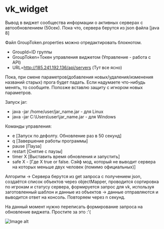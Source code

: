 # vk_widget
 Вывод в виджет сообщества информации о активных серверах с автообновлением (50сек). Пока что, сервера берутся из json файла
 [java 8]
 
Файл GroupToken.properties можно отредактировать блокнотом.
- GroupId=ID группы
- GroupToken=Токен управления виджетом (Управление - работа с API)
- URL=http://185.241.192.136/api/servers (Тут все ясно)

Пока, при смене параметров(добавления новых/удаления/изменения названий старых) прога будет падать. 
Если надумаете что-нибудь менять, то сообщите. Попозже вставлю защиту с игнором новых параметров.

Запуск jar:
- java -jar /home/user/jar_name.jar - для Linux
- java -jar C:\Users\user\jar_name.jar - для Windows

Команды управления:
- e [Запуск по дефолту. Обновление раз в 50 секунд]
- q [Завершение работы программы]
- pause [Пауза]
- restart [Снятие с паузы]
- timer X [Выставить время обновления и запустить]
- safe X - [Где X true or false. Сэйф мод, который не выводит сервера на которых меньше двух человек (помимо официальных)]

Алгоритм -> Сервера берутся из get запроса с получением json, создаётся список объектов через objectMapper, проводится сортировка по игрокам и статусу сервера, формируется запрос для vk, используя заготовленный шаблон и данные из объектов -> данные отправляются и выводится ответ на консоль. Повторяем через n секунд.

 На данный момент нужно переписать формирование запроса на обновление виджета. Простите за это :'(

 ![Image alt](Screenshot_429.png)
